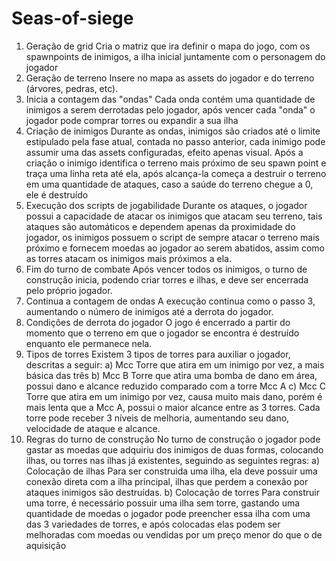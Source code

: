 # Seas-of-siege

1) Geração de grid
	Cria o matriz que ira definir o mapa do jogo, com os spawnpoints de inimigos, a ilha inicial juntamente com o personagem do jogador
2) Geração de terreno
	Insere no mapa as assets do jogador e do terreno (árvores, pedras, etc).
3) Inicia a contagem das "ondas"
	Cada onda contém uma quantidade de inimigos a serem derrotadas pelo jogador, após vencer cada "onda" o jogador pode comprar torres ou expandir a sua ilha
4) Criação de inimigos
	Durante as ondas, inimigos são criados até o limite estipulado pela fase atual, contada no passo anterior, cada inimigo pode assumir uma das assets configuradas, efeito apenas visual. Após a criação o inimigo identifica o terreno mais próximo de seu spawn point e traça uma linha reta até ela, após alcança-la começa a destruir o terreno em uma quantidade de ataques, caso a saúde do terreno chegue a 0, ele é destruído
5) Execução dos scripts de jogabilidade
	Durante os ataques, o jogador possui a capacidade de atacar os inimigos que atacam seu terreno, tais ataques são automáticos e dependem apenas da proximidade do jogador, os inimigos possuem o script de sempre atacar o terreno mais próximo e fornecem moedas ao jogador ao serem abatidos, assim como as torres atacam os inimigos mais próximos a ela.
6) Fim do turno de combate
	Após vencer todos os inimigos, o turno de construção inicia, podendo criar torres e ilhas, e deve ser encerrada pelo próprio jogador.
7) Continua a contagem de ondas
	A execução continua como o passo 3, aumentando o número de inimigos até a derrota do jogador.
8) Condições de derrota do jogador
	O jogo é encerrado a partir do momento que o terreno em que o jogador se encontra é destruído enquanto ele permanece nela.
9) Tipos de torres
	Existem 3 tipos de torres para auxiliar o jogador, descritas a seguir:
	a) Mcc
		Torre que atira em um inimigo por vez, a mais básica das três
	b) Mcc B
		Torre que atira uma bomba de dano em área, possui dano e alcance reduzido comparado com a torre Mcc A
	c) Mcc C
		Torre que atira em um inimigo por vez, causa muito mais dano, porém é mais lenta que a Mcc A, possui o maior alcance entre as 3 torres.
	Cada torre pode receber 3 níveis de melhoria, aumentando seu dano, velocidade de ataque e alcance.
10) Regras do turno de construção
	No turno de construção o jogador pode gastar as moedas que adquiriu dos inimigos de duas formas, colocando ilhas, ou torres nas ilhas já existentes, seguindo as seguintes regras:
	a) Colocação de ilhas
		Para ser construida uma ilha, ela deve possuir uma conexão direta com a ilha principal, ilhas que perdem a conexão por ataques inimigos são destruídas.
	b) Colocação de torres
		Para construir uma torre, é necessário possuir uma ilha sem torre, gastando uma quantidade de moedas o jogador pode preencher essa ilha com uma das 3 variedades de torres, e após colocadas elas podem ser melhoradas com moedas ou vendidas por um preço menor do que o de aquisição
